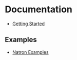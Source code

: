 # Documentation
- [Getting Started](Getting-Started.md)

## Examples
- [Natron Examples](https://github.com/natronjs/natron-examples)
